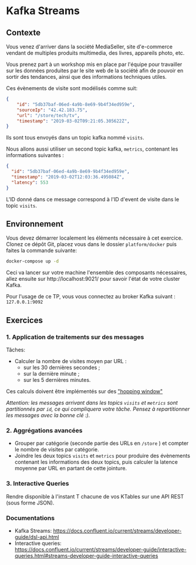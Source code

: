 # Kafka Streams

## Contexte

Vous venez d'arriver dans la société MediaSeller, site d'e-commerce vendant de multiples produits
multimedia, des livres, appareils photo, etc.

Vous prenez part à un workshop mis en place par l'équipe pour travailler sur les données
produites par le site web de la société afin de pouvoir en sortir des tendances, ainsi que des 
informations techniques utiles.

Ces évènements de visite sont modélisés comme suit:

```json
{
    "id": "5db37baf-06ed-4a9b-8e69-9b4f34ed959e",
    "sourceIp": "42.42.183.75",
    "url": "/store/tech/tv",
    "timestamp": "2019-03-02T09:21:05.305622Z",
}
```

Ils sont tous envoyés dans un topic kafka nommé `visits`.

Nous allons aussi utiliser un second topic kafka, `metrics`, contenant les informations suivantes :

```json
{
  "id": "5db37baf-06ed-4a9b-8e69-9b4f34ed959e",
  "timestamp": "2019-03-02T12:03:36.495084Z",
  "latency": 553
}
```

L'ID donné dans ce message correspond à l'ID d'event de visite dans le topic `visits`.

## Environnement

Vous devez démarrer localement les éléments nécessaire à cet exercice. Clonez ce dépôt Git, placez vous dans le dossier `platform/docker` puis faites la commande suivante:

```bash
docker-compose up -d
```

Ceci va lancer sur votre machine l'ensemble des composants nécessaires, allez ensuite sur http://localhost:9021/ pour savoir l'état de votre cluster Kafka.

Pour l'usage de ce TP, vous vous connectez au broker Kafka suivant : `127.0.0.1:9092`

## Exercices
### 1. Application de traitements sur des messages

Tâches:
  * Calculer la nombre de visites moyen par URL :
    * sur les 30 dernières secondes ;
    * sur la dernière minute ;
    * sur les 5 dernières minutes.

Ces calculs doivent être implémentés sur des ["hopping window"](https://docs.confluent.io/platform/current/streams/developer-guide/dsl-api.html#hopping-time-windows)

_Attention: les messages arrivant dans les topics `visits` et `metrics` sont partitionnés par `id`, ce qui
compliquera votre tâche. Pensez à repartitionner les messages avec la bonne clé :)._

### 2. Aggrégations avancées

  * Grouper par catégorie (seconde partie des URLs en `/store` ) et compter le nombre de visites par catégorie.
  * Joindre les deux topics `visits` et `metrics` pour produire des évènements contenant les informations des deux topics, puis calculer la latence moyenne par URL en partant de cette jointure.

### 3. Interactive Queries

Rendre disponible à l'instant T chacune de vos KTables sur une API REST (sous forme JSON).

### Documentations

  * Kafka Streams: https://docs.confluent.io/current/streams/developer-guide/dsl-api.html
  * Interactive queries: https://docs.confluent.io/current/streams/developer-guide/interactive-queries.html#streams-developer-guide-interactive-queries